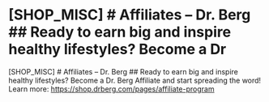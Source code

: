 # [SHOP_MISC] # Affiliates – Dr. Berg ## Ready to earn big and inspire healthy lifestyles? Become a Dr

[SHOP_MISC] # Affiliates – Dr. Berg ## Ready to earn big and inspire healthy lifestyles? Become a Dr. Berg Affiliate and start spreading the word!
Learn more: https://shop.drberg.com/pages/affiliate-program
